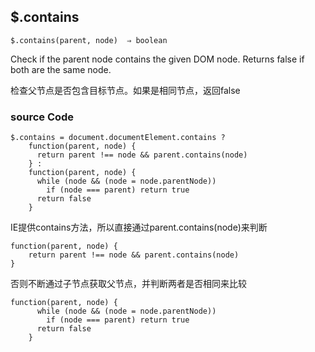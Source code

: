 ## $.contains

```
$.contains(parent, node)  ⇒ boolean
```

Check if the parent node contains the given DOM node. Returns false if both are the same node.

检查父节点是否包含目标节点。如果是相同节点，返回false



### source Code

```
$.contains = document.documentElement.contains ?
    function(parent, node) {
      return parent !== node && parent.contains(node)
    } :
    function(parent, node) {
      while (node && (node = node.parentNode))
        if (node === parent) return true
      return false
    }
```



IE提供contains方法，所以直接通过parent.contains(node)来判断

```
function(parent, node) {
	return parent !== node && parent.contains(node)
}
```

否则不断通过子节点获取父节点，并判断两者是否相同来比较

```
function(parent, node) {
      while (node && (node = node.parentNode))
        if (node === parent) return true
      return false
    }
```

